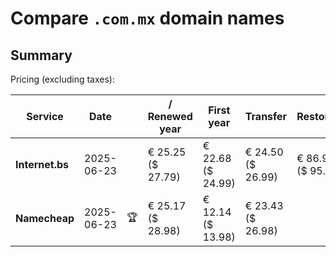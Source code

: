# Compare `.com.mx` domain names

## Summary

Pricing (excluding taxes):

| Service | Date |  | / Renewed year | First year | Transfer | Restoration |
|--|--|--|--|--|--|--|
| **Internet.bs** | 2025-06-23 |  | € 25.25<br>($ 27.79) | € 22.68<br>($ 24.99) | € 24.50<br>($ 26.99) | € 86.99<br>($ 95.85) |
| **Namecheap** | 2025-06-23 | 🏆 | € 25.17<br>($ 28.98) | € 12.14<br>($ 13.98) | € 23.43<br>($ 26.98) |  |
